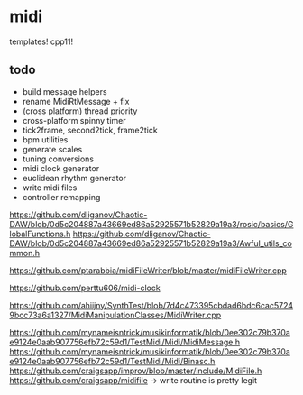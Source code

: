 # midi

templates! cpp11! 

## todo
- build message helpers
- rename MidiRtMessage + fix
- (cross platform) thread priority 
- cross-platform spinny timer
- tick2frame, second2tick, frame2tick
- bpm utilities 
- generate scales
- tuning conversions
- midi clock generator
- euclidean rhythm generator
- write midi files
- controller remapping

https://github.com/dliganov/Chaotic-DAW/blob/0d5c204887a43669ed86a52925571b52829a19a3/rosic/basics/GlobalFunctions.h
https://github.com/dliganov/Chaotic-DAW/blob/0d5c204887a43669ed86a52925571b52829a19a3/Awful_utils_common.h

https://github.com/ptarabbia/midiFileWriter/blob/master/midiFileWriter.cpp

https://github.com/perttu606/midi-clock

https://github.com/ahiijny/SynthTest/blob/7d4c473395cbdad6bdc6cac57249bcc73a6a1327/MidiManipulationClasses/MidiWriter.cpp

https://github.com/mynameisntrick/musikinformatik/blob/0ee302c79b370ae9124e0aab907756efb72c59d1/TestMidi/Midi/MidiMessage.h
https://github.com/mynameisntrick/musikinformatik/blob/0ee302c79b370ae9124e0aab907756efb72c59d1/TestMidi/Midi/Binasc.h
https://github.com/craigsapp/improv/blob/master/include/MidiFile.h
https://github.com/craigsapp/midifile -> write routine is pretty legit 